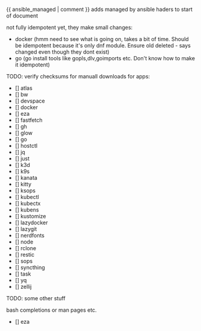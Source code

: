 {{ ansible_managed | comment }} adds managed by ansible haders to start of document

<!--
x86_64:
  amd64:
  x86:
  aarch64:
  arm64:
  armv9l:
  armv8l:
  armv7l:
  armv6l:
  aarch32:
  s390x:
  i386:
  i686:
  ppc64le:
 -->

not fully idempotent yet, they make small changes:

- docker (hmm need to see what is going on, takes a bit of time. Should be idempotent because it's only dnf module. Ensure old deleted - says changed even though they dont exist)
- go (go install tools like gopls,dlv,goimports etc. Don't know how to make it idempotent)

TODO: verify checksums for manuall downloads for apps:

- [] atlas
- [] bw
- [] devspace
- [] docker
- [] eza
- [] fastfetch
- [] gh
- [] glow
- [] go
- [] hostctl
- [] jq
- [] just
- [] k3d
- [] k9s
- [] kanata
- [] kitty
- [] ksops
- [] kubectl
- [] kubectx
- [] kubens
- [] kustomize
- [] lazydocker
- [] lazygit
- [] nerdfonts
- [] node
- [] rclone
- [] restic
- [] sops
- [] syncthing
- [] task
- [] yq
- [] zellij

TODO: some other stuff

bash completions or man pages etc.

- [] eza
